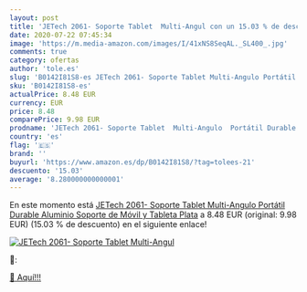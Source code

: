 ```yaml
---
layout: post
title: 'JETech 2061- Soporte Tablet  Multi-Angul con un 15.03 % de descuento'
date: 2020-07-22 07:45:34
image: 'https://m.media-amazon.com/images/I/41xNS8SeqAL._SL400_.jpg'
comments: true
category: ofertas
author: 'tole.es'
slug: 'B0142I81S8-es JETech 2061- Soporte Tablet Multi-Angulo Portátil Durable...'
sku: 'B0142I81S8-es'
actualPrice: 8.48 EUR
currency: EUR
price: 8.48
comparePrice: 9.98 EUR
prodname: 'JETech 2061- Soporte Tablet  Multi-Angulo  Portátil Durable Aluminio  Soporte de Móvil y Tableta  Plata'
country: 'es'
flag: '🇪🇸'
brand: ''
buyurl: 'https://www.amazon.es/dp/B0142I81S8/?tag=tolees-21'
descuento: '15.03'
average: '8.280000000000001'
---
```


En este momento está [JETech 2061- Soporte Tablet  Multi-Angulo  Portátil Durable Aluminio  Soporte de Móvil y Tableta  Plata](https://www.amazon.es/dp/B0142I81S8/?tag=tolees-21) a 8.48 EUR (original: 9.98 EUR) (15.03 %  de descuento) en el siguiente enlace!

[![JETech 2061- Soporte Tablet  Multi-Angul](https://m.media-amazon.com/images/I/41xNS8SeqAL._SL400_.jpg)](https://www.amazon.es/dp/B0142I81S8/?tag=tolees-21)

🔎:


[🛒 Aquí!!!](https://www.amazon.es/dp/B0142I81S8/?tag=tolees-21)
